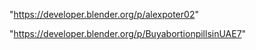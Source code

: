 "https://developer.blender.org/p/alexpoter02"

"https://developer.blender.org/p/BuyabortionpillsinUAE7"

